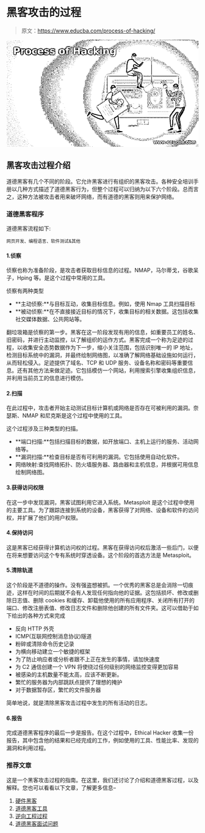 # 黑客攻击的过程

> 原文：<https://www.educba.com/process-of-hacking/>

![Process of Hacking](img/8c78310ad541e2588727a287de7cc7f0.png)



## 黑客攻击过程介绍

道德黑客有几个不同的阶段。它允许黑客进行有组织的黑客攻击。各种安全培训手册以几种方式描述了道德黑客行为，但整个过程可以归纳为以下六个阶段。总而言之，这种方法被攻击者用来破坏网络，而有道德的黑客则用来保护网络。

### 道德黑客程序

道德黑客流程如下:

<small>网页开发、编程语言、软件测试&其他</small>

#### 1.侦察

侦察也称为准备阶段，是攻击者获取目标信息的过程。NMAP，马尔蒂戈，谷歌呆子，Hping 等。是这个过程中常用的工具。

侦察有两种类型

*   **主动侦察:**与目标互动，收集目标信息。例如，使用 Nmap 工具扫描目标
*   **被动侦察:**在不直接接近目标的情况下，收集目标的相关数据。这包括收集社交媒体数据、公共网站等。

翻垃圾箱是侦察的第一步。黑客在这一阶段发现有用的信息，如重要员工的姓名、旧密码，并进行主动监控，以了解组织的运作方式。黑客完成一个称为足迹的过程，以收集安全态势数据作为下一步，缩小关注范围，包括识别唯一的 IP 地址，检测目标系统中的漏洞，并最终绘制网络图，以准确了解网络基础设施如何运行，从而轻松侵入。足迹提供了域名、TCP 和 UDP 服务、设备名称和密码等重要信息。还有其他方法来做足迹。它包括模仿一个网站，利用搜索引擎收集组织信息，并利用当前员工的信息进行模仿。

#### 2.扫描

在此过程中，攻击者开始主动测试目标计算机或网络是否存在可被利用的漏洞。奈瑟斯、NMAP 和尼克斯是这个过程中使用的工具。

这个过程涉及三种类型的扫描。

*   **端口扫描:**包括扫描目标的数据，如开放端口、主机上运行的服务、活动网络等。
*   **漏洞扫描:**检查目标是否有可利用的漏洞。它包括使用自动化软件。
*   网络映射:查找网络拓扑、防火墙服务器、路由器和主机信息，并根据可用信息绘制网络图。

#### 3.获得访问权限

在这一步中发现漏洞，黑客试图利用它进入系统。Metasploit 是这个过程中使用的主要工具。为了跟踪连接到系统的设备，黑客获得了对网络、设备和软件的访问权，并扩展了他们的用户权限。

#### 4.保持访问

这是黑客已经获得计算机访问权的过程。黑客在获得访问权后激活一些后门，以便在将来想要访问这个专有系统时穿透设备。这个阶段的首选方法是 Metasploit。

#### 5.清除轨道

这个阶段是不道德的操作。没有强盗想被抓。一个优秀的黑客总是会消除一切痕迹，这样在时间的后期就不会有人发现任何指向他的证据。这包括损坏、修改或删除日志值、删除 cookies 和缓存、卸载他使用的所有应用程序、关闭所有打开的端口、修改注册表值、修改日志文件和删除他创建的所有文件夹。这可以借助于如下给出的各种方式来完成

*   反向 HTTP 外壳
*   ICMP(互联网控制消息协议)隧道
*   粉碎或清除命令历史记录
*   为横向移动建立一个敏捷的框架
*   为了防止响应者或分析者跟不上正在发生的事情，请加快速度
*   为 C2 通信创建一个 VPN 将使绕过任何级别的网络监控变得更加容易
*   被感染的主机数量不能太高，应该不断更新。
*   繁忙的服务器为内部跳跃点提供了理想的掩护
*   对于数据暂存区，繁忙的文件服务器

简单地说，就是清除黑客攻击过程中发生的所有活动的日志。

#### 6.报告

完成道德黑客程序的最后一步是报告。在这个过程中，Ethical Hacker 收集一份报告，其中包含他的结果和已经完成的工作，例如使用的工具、性能比率、发现的漏洞和利用过程。

### 推荐文章

这是一个黑客攻击过程的指南。在这里，我们还讨论了介绍和道德黑客过程，以及解释。您也可以看看以下文章，了解更多信息–

1.  [硬件黑客](https://www.educba.com/hardware-hacking/)
2.  [道德黑客工具](https://www.educba.com/ethical-hacking-tools/)
3.  [逆向工程过程](https://www.educba.com/process-of-reverse-engineering/)
4.  [道德黑客面试问题](https://www.educba.com/ethical-hacking-interview-questions/)





